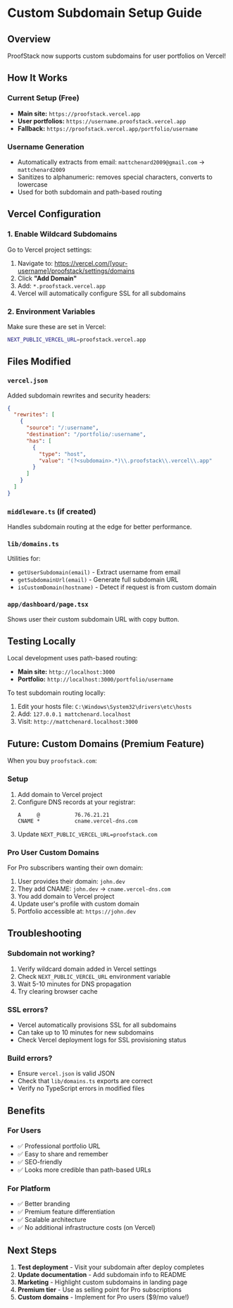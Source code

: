 # Custom Subdomain Setup Guide

## Overview
ProofStack now supports custom subdomains for user portfolios on Vercel!

## How It Works

### Current Setup (Free)
- **Main site:** `https://proofstack.vercel.app`
- **User portfolios:** `https://username.proofstack.vercel.app`
- **Fallback:** `https://proofstack.vercel.app/portfolio/username`

### Username Generation
- Automatically extracts from email: `mattchenard2009@gmail.com` → `mattchenard2009`
- Sanitizes to alphanumeric: removes special characters, converts to lowercase
- Used for both subdomain and path-based routing

## Vercel Configuration

### 1. Enable Wildcard Subdomains
Go to Vercel project settings:
1. Navigate to: https://vercel.com/[your-username]/proofstack/settings/domains
2. Click **"Add Domain"**
3. Add: `*.proofstack.vercel.app`
4. Vercel will automatically configure SSL for all subdomains

### 2. Environment Variables
Make sure these are set in Vercel:
```bash
NEXT_PUBLIC_VERCEL_URL=proofstack.vercel.app
```

## Files Modified

### `vercel.json`
Added subdomain rewrites and security headers:
```json
{
  "rewrites": [
    {
      "source": "/:username",
      "destination": "/portfolio/:username",
      "has": [
        {
          "type": "host",
          "value": "(?<subdomain>.*)\\.proofstack\\.vercel\\.app"
        }
      ]
    }
  ]
}
```

### `middleware.ts` (if created)
Handles subdomain routing at the edge for better performance.

### `lib/domains.ts`
Utilities for:
- `getUserSubdomain(email)` - Extract username from email
- `getSubdomainUrl(email)` - Generate full subdomain URL
- `isCustomDomain(hostname)` - Detect if request is from custom domain

### `app/dashboard/page.tsx`
Shows user their custom subdomain URL with copy button.

## Testing Locally

Local development uses path-based routing:
- **Main site:** `http://localhost:3000`
- **Portfolio:** `http://localhost:3000/portfolio/username`

To test subdomain routing locally:
1. Edit your hosts file: `C:\Windows\System32\drivers\etc\hosts`
2. Add: `127.0.0.1 mattchenard.localhost`
3. Visit: `http://mattchenard.localhost:3000`

## Future: Custom Domains (Premium Feature)

When you buy `proofstack.com`:

### Setup
1. Add domain to Vercel project
2. Configure DNS records at your registrar:
   ```
   A     @           76.76.21.21
   CNAME *           cname.vercel-dns.com
   ```
3. Update `NEXT_PUBLIC_VERCEL_URL=proofstack.com`

### Pro User Custom Domains
For Pro subscribers wanting their own domain:
1. User provides their domain: `john.dev`
2. They add CNAME: `john.dev` → `cname.vercel-dns.com`
3. You add domain to Vercel project
4. Update user's profile with custom domain
5. Portfolio accessible at: `https://john.dev`

## Troubleshooting

### Subdomain not working?
1. Verify wildcard domain added in Vercel settings
2. Check `NEXT_PUBLIC_VERCEL_URL` environment variable
3. Wait 5-10 minutes for DNS propagation
4. Try clearing browser cache

### SSL errors?
- Vercel automatically provisions SSL for all subdomains
- Can take up to 10 minutes for new subdomains
- Check Vercel deployment logs for SSL provisioning status

### Build errors?
- Ensure `vercel.json` is valid JSON
- Check that `lib/domains.ts` exports are correct
- Verify no TypeScript errors in modified files

## Benefits

### For Users
- ✅ Professional portfolio URL
- ✅ Easy to share and remember
- ✅ SEO-friendly
- ✅ Looks more credible than path-based URLs

### For Platform
- ✅ Better branding
- ✅ Premium feature differentiation
- ✅ Scalable architecture
- ✅ No additional infrastructure costs (on Vercel)

## Next Steps

1. **Test deployment** - Visit your subdomain after deploy completes
2. **Update documentation** - Add subdomain info to README
3. **Marketing** - Highlight custom subdomains in landing page
4. **Premium tier** - Use as selling point for Pro subscriptions
5. **Custom domains** - Implement for Pro users ($9/mo value!)
